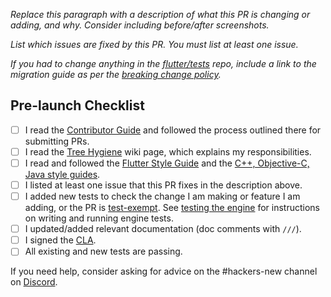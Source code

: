 *Replace this paragraph with a description of what this PR is changing or adding, and why. Consider including before/after screenshots.*

*List which issues are fixed by this PR. You must list at least one issue.*

*If you had to change anything in the [flutter/tests] repo, include a link to the migration guide as per the [breaking change policy].*

## Pre-launch Checklist

- [ ] I read the [Contributor Guide] and followed the process outlined there for submitting PRs.
- [ ] I read the [Tree Hygiene] wiki page, which explains my responsibilities.
- [ ] I read and followed the [Flutter Style Guide] and the [C++, Objective-C, Java style guides].
- [ ] I listed at least one issue that this PR fixes in the description above.
- [ ] I added new tests to check the change I am making or feature I am adding, or the PR is [test-exempt]. See [testing the engine] for instructions on writing and running engine tests.
- [ ] I updated/added relevant documentation (doc comments with `///`).
- [ ] I signed the [CLA].
- [ ] All existing and new tests are passing.

If you need help, consider asking for advice on the #hackers-new channel on [Discord].

<!-- Links -->
[Contributor Guide]: https://github.com/flutter/flutter/blob/master/docs/contributing/Tree-hygiene.md#overview
[Tree Hygiene]: https://github.com/flutter/flutter/blob/master/docs/contributing/Tree-hygiene.md
[test-exempt]: https://github.com/flutter/flutter/blob/master/docs/contributing/Tree-hygiene.md#tests
[Flutter Style Guide]: https://github.com/flutter/flutter/blob/master/docs/contributing/Style-guide-for-Flutter-repo.md
[C++, Objective-C, Java style guides]: https://github.com/flutter/flutter/blob/main/engine/src/flutter/CONTRIBUTING.md#style
[testing the engine]: https://github.com/flutter/flutter/blob/main/docs/engine/testing/Testing-the-engine.md
[CLA]: https://cla.developers.google.com/
[flutter/tests]: https://github.com/flutter/tests
[breaking change policy]: https://github.com/flutter/flutter/blob/master/docs/contributing/Tree-hygiene.md#handling-breaking-changes
[Discord]: https://github.com/flutter/flutter/blob/master/docs/contributing/Chat.md
